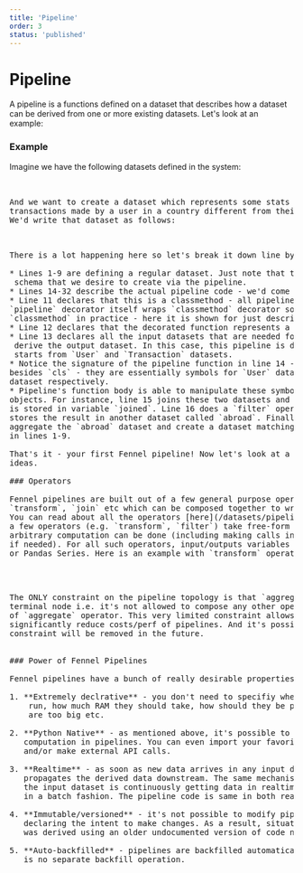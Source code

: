 ```yaml
---
title: 'Pipeline'
order: 3
status: 'published'
---
```


# Pipeline

A pipeline is a functions defined on a dataset that describes how a dataset can
be derived from one or more existing datasets. Let's look at an example:

### Example

Imagine we have the following datasets defined in the system:

<pre snippet="datasets/pipelines#data_sets" />


And we want to create a dataset which represents some stats about the 
transactions made by a user in a country different from their home country. 
We'd write that dataset as follows:

<pre snippet="datasets/pipelines#pipeline" />

There is a lot happening here so let's break it down line by line:

* Lines 1-9 are defining a regular dataset. Just note that this dataset has the
 schema that we desire to create via the pipeline.
* Lines 14-32 describe the actual pipeline code - we'd come to that in a second. 
* Line 11 declares that this is a classmethod - all pipelines are classmethods. 
`pipeline` decorator itself wraps `classmethod` decorator so you can omit 
`classmethod` in practice - here it is shown for just describing the concept. 
* Line 12 declares that the decorated function represents a pipeline.
* Line 13 declares all the input datasets that are needed for this pipeline to 
 derive the output dataset. In this case, this pipeline is declaring that it 
 starts from `User` and `Transaction` datasets.
* Notice the signature of the pipeline function in line 14 - it takes 2 arguments 
besides `cls` - they are essentially symbols for `User` dataset and `Transaction` 
dataset respectively.
* Pipeline's function body is able to manipulate these symbols and create other dataset 
objects. For instance, line 15 joins these two datasets and the resulting dataset 
is stored in variable `joined`. Line 16 does a `filter` operation on `joined` and 
stores the result in another dataset called `abroad`. Finally lines 19-32 
aggregate the `abroad` dataset and create a dataset matching the schema defined 
in lines 1-9.

That's it - your first Fennel pipeline! Now let's look at a few more related
ideas.

### Operators

Fennel pipelines are built out of a few general purpose operators like `filter`,
`transform`, `join` etc which can be composed together to write any pipeline. 
You can read about all the operators [here](/datasets/pipelines#operators). Further,
a few operators (e.g. `transform`, `filter`) take free-form Python using which 
arbitrary computation can be done (including making calls into external services 
if needed). For all such operators, input/outputs variables are Pandas Dataframes
or Pandas Series. Here is an example with `transform` operator demonstrating this:

<pre snippet="datasets/pipelines#transform_pipeline" />


The ONLY constraint on the pipeline topology is that `aggregate` has to be the 
terminal node i.e. it's not allowed to compose any other operator on the output
of `aggregate` operator. This very limited constraint allows Fennel to 
significantly reduce costs/perf of pipelines. And it's possible that even this
constraint will be removed in the future.


### Power of Fennel Pipelines

Fennel pipelines have a bunch of really desirable properties:

1. **Extremely declrative** - you don't need to specifiy where/how pipelines should
    run, how much RAM they should take, how should they be partitioned if datasets
    are too big etc. 

2. **Python Native** - as mentioned above, it's possible to run arbitrary Python 
   computation in pipelines. You can even import your favorite packages to use 
   and/or make external API calls.

3. **Realtime** - as soon as new data arrives in any input dataset, pipeline 
   propagates the derived data downstream. The same mechanism works whether
   the input dataset is continuously getting data in realtime or if it gets data
   in a batch fashion. The pipeline code is same in both realtime and batch cases.

4. **Immutable/versioned** - it's not possible to modify pipeline code unless explicitly
   declaring the intent to make changes. As a result, situations where half the data
   was derived using an older undocumented version of code never happen.

5. **Auto-backfilled** - pipelines are backfilled automatically on declaration. There 
   is no separate backfill operation. 
